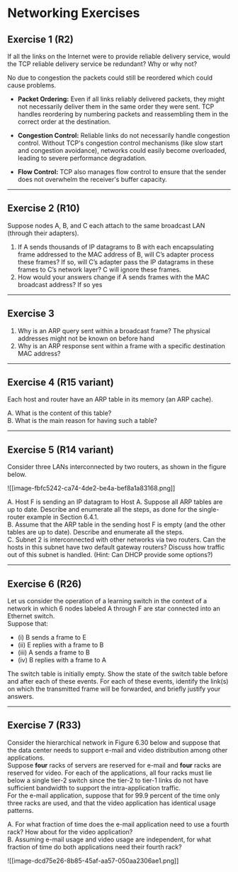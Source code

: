 # Networking Exercises

## Exercise 1 (R2)
If all the links on the Internet were to provide reliable delivery service, would the TCP reliable delivery service be redundant? Why or why not?

No due to congestion the packets could still be reordered which could cause problems.

- **Packet Ordering:** Even if all links reliably delivered packets, they might not necessarily deliver them in the same order they were sent. TCP handles reordering by numbering packets and reassembling them in the correct order at the destination.
    
- **Congestion Control:** Reliable links do not necessarily handle congestion control. Without TCP's congestion control mechanisms (like slow start and congestion avoidance), networks could easily become overloaded, leading to severe performance degradation.
    
- **Flow Control:** TCP also manages flow control to ensure that the sender does not overwhelm the receiver's buffer capacity.
---

## Exercise 2 (R10)
Suppose nodes A, B, and C each attach to the same broadcast LAN (through their adapters).

1. If A sends thousands of IP datagrams to B with each encapsulating frame addressed to the MAC address of B, will C’s adapter process these frames? If so, will C’s adapter pass the IP datagrams in these frames to C’s network layer?
C will ignore these frames.
2. How would your answers change if A sends frames with the MAC broadcast address?
If so yes

---

## Exercise 3
1. Why is an ARP query sent within a broadcast frame?
	The physical addresses might not be known on before hand
2. Why is an ARP response sent within a frame with a specific destination MAC address?
	

---

## Exercise 4 (R15 variant)
Each host and router have an ARP table in its memory (an ARP cache).

A. What is the content of this table?  
B. What is the main reason for having such a table?  

---

## Exercise 5 (R14 variant)
Consider three LANs interconnected by two routers, as shown in the figure below.  

![[image-fbfc5242-ca74-4de2-be4a-bef8a1a83168.png]]  

A. Host F is sending an IP datagram to Host A. Suppose all ARP tables are up to date. Describe and enumerate all the steps, as done for the single-router example in Section 6.4.1.  
B. Assume that the ARP table in the sending host F is empty (and the other tables are up to date). Describe and enumerate all the steps.  
C. Subnet 2 is interconnected with other networks via two routers. Can the hosts in this subnet have two default gateway routers? Discuss how traffic out of this subnet is handled. (Hint: Can DHCP provide some options?)  

---

## Exercise 6 (R26)
Let us consider the operation of a learning switch in the context of a network in which 6 nodes labeled A through F are star connected into an Ethernet switch.  
Suppose that:  
- (i) B sends a frame to E  
- (ii) E replies with a frame to B  
- (iii) A sends a frame to B  
- (iv) B replies with a frame to A  

The switch table is initially empty. Show the state of the switch table before and after each of these events. For each of these events, identify the link(s) on which the transmitted frame will be forwarded, and briefly justify your answers.  

---

## Exercise 7 (R33)
Consider the hierarchical network in Figure 6.30 below and suppose that the data center needs to support e-mail and video distribution among other applications.  
Suppose **four** racks of servers are reserved for e-mail and **four** racks are reserved for video. For each of the applications, all four racks must lie below a single tier-2 switch since the tier-2 to tier-1 links do not have sufficient bandwidth to support the intra-application traffic.  
For the e-mail application, suppose that for 99.9 percent of the time only three racks are used, and that the video application has identical usage patterns.  

A. For what fraction of time does the e-mail application need to use a fourth rack? How about for the video application?  
B. Assuming e-mail usage and video usage are independent, for what fraction of time do both applications need their fourth rack?  

![[image-dcd75e26-8b85-45af-aa57-050aa2306ae1.png]]
